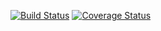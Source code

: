[![Build Status](https://img.shields.io/travis/aliaksandr-s/js-stack.svg?style=flat-square)](https://travis-ci.org/aliaksandr-s/js-stack)
[![Coverage Status](https://img.shields.io/coveralls/aliaksandr-s/js-stack.svg?style=flat-square)](https://coveralls.io/github/aliaksandr-s/js-stack?branch=master)